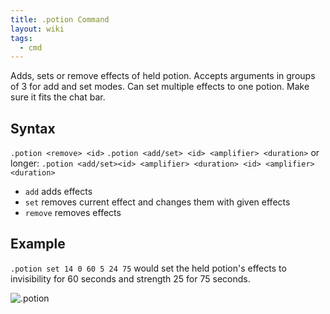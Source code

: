 ```yaml
---
title: .potion Command
layout: wiki
tags:
  - cmd
---
```

Adds, sets or remove effects of held potion. Accepts arguments in groups of 3 for add and set modes. Can set multiple effects to one potion. Make sure it fits the chat bar.

## Syntax

`.potion <remove> <id>`
`.potion <add/set> <id> <amplifier> <duration>`
or longer:
`.potion <add/set><id> <amplifier> <duration> <id> <amplifier> <duration>`

- `add` adds effects
- `set` removes current effect and changes them with given effects
- `remove` removes effects

## Example
`.potion set 14 0 60 5 24 75` would set the held potion's effects to invisibility for 60 seconds and strength 25 for 75 seconds.

![.potion](https://cloud.githubusercontent.com/assets/11584045/8901300/74b61982-3450-11e5-9f3a-0a69402c380c.jpg)
